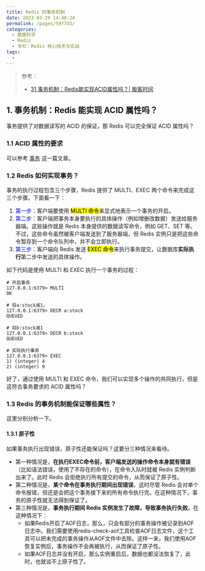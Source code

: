 ```yaml
---
title: Redis 的事务机制
date: 2023-03-29 14:48:24
permalink: /pages/59f7d3/
categories:
  - 数据科学
  - Redis
  - 专栏：Redis 核心技术与实战
tags:
  - 
---
```


> 参考：
>
> - [31 事务机制：Redis能实现ACID属性吗？| 极客时间](https://time.geekbang.org/column/intro/100056701?tab=catalog9)

## 1. 事务机制：Redis 能实现 ACID 属性吗？

事务提供了对数据读写的 ACID 的保证，那 Redis 可以完全保证 ACID 属性吗？

### 1.1 ACID 属性的要求

可以参考 [事务](/pages/DDIA/note/transaction/) 这一篇文章。

### 1.2 Redis 如何实现事务？

事务的执行过程包含三个步骤，Redis 提供了 MULTI、EXEC 两个命令来完成这三个步骤。下面看一下：

1. <font color=blue>第一步</font>：客户端要使用 <mark>MULTI 命令</mark>来显式地表示一个事务的开启。
2. <font color=blue>第二步</font>：客户端把事务本身要执行的具体操作（例如增删改数据）发送给服务器端。这些操作就是 Redis 本身提供的数据读写命令，例如 GET、SET 等。不过，这些命令虽然被客户端发送到了服务器端，但 Redis 实例只是把这些命令暂存到一个命令队列中，并不会立即执行。
3. <font color=blue>第三步</font>：客户端向 Redis 发送 <mark>EXEC 命令</mark>来执行事务提交，让数据库**实际执行**第二步中发送的具体操作。

如下代码是使用 MULTI 和 EXEC 执行一个事务的过程：

```plain
# 开启事务
127.0.0.1:6379> MULTI
OK

# 将a:stock减1，
127.0.0.1:6379> DECR a:stock
QUEUED

# 将b:stock减1
127.0.0.1:6379> DECR b:stock
QUEUED

# 实际执行事务
127.0.0.1:6379> EXEC
1) (integer) 4
2) (integer) 9
```

好了，通过使用 MULTI 和 EXEC 命令，我们可以实现多个操作的共同执行，但是这符合事务要求的 ACID 属性吗？

### 1.3 Redis 的事务机制能保证哪些属性？

这里分别分析一下。

#### 1.3.1 原子性

如果事务执行出现错误，原子性还能保证吗？这要分三种情况来看待。

- 第一种情况是，**在执行EXEC命令前，客户端发送的操作命令本身就有错误**（比如语法错误，使用了不存在的命令），在命令入队时就被 Redis 实例判断出来了。此时 Redis 会拒绝执行所有提交的命令，从而保证了原子性。
- 第二种情况是，**某个命令在事务执行期间出现错误**，这时尽管 Redis 会对单个命令报错，但还是会把这个事务接下来的所有命令执行完。在这种情况下，事务的原子性就无法得到保证了。
- 第三种情况是，**事务执行期间 Redis 实例发生了故障，导致事务执行失败**。在这种情况下：
  - 如果Redis开启了AOF日志，那么，只会有部分的事务操作被记录到AOF日志中。我们需要使用redis-check-aof工具检查AOF日志文件，这个工具可以把未完成的事务操作从AOF文件中去除。这样一来，我们使用AOF恢复实例后，事务操作不会再被执行，从而保证了原子性。
  - 如果AOF日志并没有开启，那么实例重启后，数据也都没法恢复了，此时，也就谈不上原子性了。

